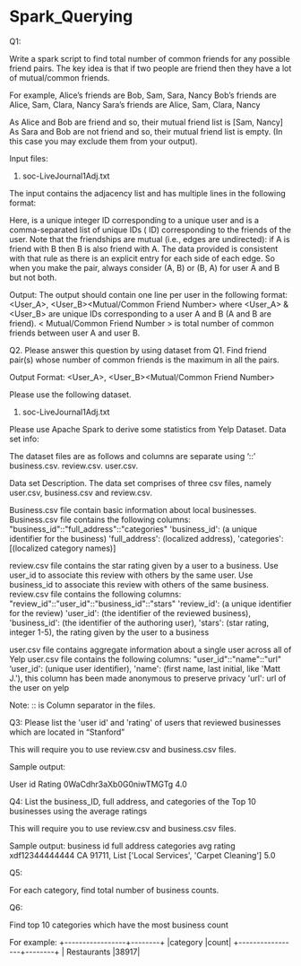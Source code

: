 # Spark_Querying


Q1:

Write a spark script to find total number of common friends for any possible friend pairs. The key idea is that if two people are friend then they have a lot of mutual/common friends.

For example,
Alice’s friends are Bob, Sam, Sara, Nancy Bob’s friends are Alice, Sam, Clara, Nancy Sara’s friends are Alice, Sam, Clara, Nancy

As Alice and Bob are friend and so, their mutual friend list is [Sam, Nancy]
As Sara and Bob are not friend and so, their mutual friend list is empty. (In this case you may exclude them from your output).



Input files:
1. soc-LiveJournal1Adj.txt 

The input contains the adjacency list and has multiple lines in the following format:
<User><TAB><Friends>

Here, <User> is a unique integer ID corresponding to a unique user and <Friends> is a comma-separated list of unique IDs (<User> ID) corresponding to the friends of the user. Note that the friendships are mutual (i.e., edges are undirected): if A is friend with B then B is also friend with A. The data provided is consistent with that rule as there is an explicit entry for each side of each edge. So when you make the pair, always consider (A, B) or (B, A) for user A and B but not both.

Output: The output should contain one line per user in the following format:
<User_A>, <User_B><TAB><Mutual/Common Friend Number>
where <User_A> & <User_B> are unique IDs corresponding to a user A and B (A and B are friend). < Mutual/Common Friend Number > is total number of common friends between user A and user B.









Q2.
Please answer this question by using dataset from Q1.
Find friend pair(s) whose number of common friends is the maximum in all the pairs. 

Output Format:
<User_A>, <User_B><TAB><Mutual/Common Friend Number>

Please use the following dataset.
1. soc-LiveJournal1Adj.txt




Please use Apache Spark to derive some statistics from Yelp Dataset.
Data set info:

The dataset files are as follows and columns are separate using ‘::’ 
business.csv.              review.csv.                     user.csv.

Data set Description.
The data set comprises of three csv files, namely user.csv, business.csv and review.csv.  

Business.csv file contain basic information about local businesses. 
Business.csv file contains the following columns: "business_id"::"full_address"::"categories"
'business_id': (a unique identifier for the business)
'full_address': (localized address), 
'categories': [(localized category names)]  

review.csv file contains the star rating given by a user to a business. Use user_id to associate this review with others by the same user. Use business_id to associate this review with others of the same business. 
review.csv file contains the following columns: "review_id"::"user_id"::"business_id"::"stars"
 'review_id': (a unique identifier for the review)
 'user_id': (the identifier of the reviewed business), 
 'business_id': (the identifier of the authoring user), 
 'stars': (star rating, integer 1-5), the rating given by the user to a business

user.csv file contains aggregate information about a single user across all of Yelp
user.csv file contains the following columns:
"user_id"::"name"::"url"
‘user_id': (unique user identifier), 
'name': (first name, last initial, like 'Matt J.'), this column has been made anonymous to preserve privacy 
'url': url of the user on yelp


Note:  ::  is Column separator  in the files.

Q3:
Please list the 'user id' and 'rating' of users that reviewed businesses which are located in “Stanford”

This will require you to use review.csv and business.csv files.

Sample output:
                                                   
User id	Rating
0WaCdhr3aXb0G0niwTMGTg	4.0



Q4:
List the business_ID, full address, and categories of the Top 10 businesses using the average ratings 

This will require you to use review.csv and business.csv files.

Sample output:
business id           full address                  categories                                avg rating
xdf12344444444   CA 91711, List ['Local Services', 'Carpet Cleaning']	5.0




Q5:

For each category, find total number of business counts.





Q6:

Find top 10 categories which have the most business count

For example:
+-----------------+--------+
|category        |count|
+-----------------+--------+
| Restaurants     |38917|
